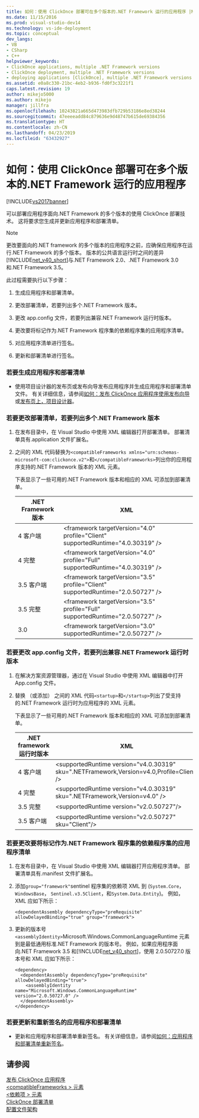 ```yaml
---
title: 如何：使用 ClickOnce 部署可在多个版本的.NET Framework 运行的应用程序 |Microsoft Docs
ms.date: 11/15/2016
ms.prod: visual-studio-dev14
ms.technology: vs-ide-deployment
ms.topic: conceptual
dev_langs:
- VB
- CSharp
- C++
helpviewer_keywords:
- ClickOnce applications, multiple .NET Framework versions
- ClickOnce deployment, multiple .NET Framework versions
- deploying applications [ClickOnce], multiple .NET Framework versions
ms.assetid: e0a8c330-21bc-4eb2-b936-fd0f3c3221f1
caps.latest.revision: 19
author: mikejo5000
ms.author: mikejo
manager: jillfra
ms.openlocfilehash: 10243821a665d473983dfb729b53186e8ed38244
ms.sourcegitcommit: 47eeeeadd84c879636e9d48747b615de69384356
ms.translationtype: HT
ms.contentlocale: zh-CN
ms.lasthandoff: 04/23/2019
ms.locfileid: "63432927"
---
```

# <a name="how-to-use-clickonce-to-deploy-applications-that-can-run-on-multiple-versions-of-the-net-framework"></a>如何：使用 ClickOnce 部署可在多个版本的.NET Framework 运行的应用程序
[!INCLUDE[vs2017banner](../includes/vs2017banner.md)]

可以部署应用程序面向.NET Framework 的多个版本的使用 ClickOnce 部署技术。 这将要求您生成并更新应用程序和部署清单。  
  
> [!NOTE]
> 更改要面向的.NET framework 的多个版本的应用程序之前，应确保应用程序在运行.NET Framework 的多个版本。 版本的公共语言运行时之间的差异[!INCLUDE[net_v40_short](../includes/net-v40-short-md.md)]与.NET Framework 2.0、.NET Framework 3.0 和.NET Framework 3.5。  
  
 此过程需要执行以下步骤：  
  
1. 生成应用程序和部署清单。  
  
2. 更改部署清单，若要列出多个.NET Framework 版本。  
  
3. 更改 app.config 文件，若要列出兼容.NET Framework 运行时版本。  
  
4. 更改要将标记作为.NET Framework 程序集的依赖程序集的应用程序清单。  
  
5. 对应用程序清单进行签名。  
  
6. 更新和部署清单进行签名。  
  
### <a name="to-generate-the-application-and-deployment-manifests"></a>若要生成应用程序和部署清单  
  
- 使用项目设计器的发布页或发布向导发布应用程序并生成应用程序和部署清单文件。 有关详细信息，请参阅[如何：发布 ClickOnce 应用程序使用发布向导](../deployment/how-to-publish-a-clickonce-application-using-the-publish-wizard.md)或[发布页上，项目设计器](../ide/reference/publish-page-project-designer.md)。  
  
### <a name="to-change-the-deployment-manifest-to-list-the-multiple-net-framework-versions"></a>若要更改部署清单，若要列出多个.NET Framework 版本  
  
1. 在发布目录中，在 Visual Studio 中使用 XML 编辑器打开部署清单。 部署清单具有.application 文件扩展名。  
  
2. 之间的 XML 代码替换为`<compatibleFrameworks xmlns="urn:schemas-microsoft-com:clickonce.v2">`和`</compatibleFrameworks>`列出你的应用程序支持的.NET Framework 版本的 XML 元素。  
  
     下表显示了一些可用的.NET Framework 版本和相应的 XML 可添加到部署清单。  
  
    |.NET Framework 版本|XML|  
    |----------------------------|---------|  
    |4 客户端|\<framework targetVersion="4.0" profile="Client" supportedRuntime="4.0.30319" />|  
    |4 完整|\<framework targetVersion="4.0" profile="Full" supportedRuntime="4.0.30319" />|  
    |3.5 客户端|\<framework targetVersion="3.5" profile="Client" supportedRuntime="2.0.50727" />|  
    |3.5 完整|\<framework targetVersion="3.5" profile="Full" supportedRuntime="2.0.50727" />|  
    |3.0|\<framework targetVersion="3.0" supportedRuntime="2.0.50727" />|  
  
### <a name="to-change-the-appconfig-file-to-list-the-compatible-net-framework-runtime-versions"></a>若要更改 app.config 文件，若要列出兼容.NET Framework 运行时版本  
  
1. 在解决方案资源管理器，通过在 Visual Studio 中使用 XML 编辑器中打开 App.config 文件。  
  
2. 替换 （或添加） 之间的 XML 代码`<startup>`和`</startup>`列出了受支持的.NET Framework 运行时为应用程序的 XML 元素。  
  
     下表显示了一些可用的.NET Framework 版本和相应的 XML 可添加到部署清单。  
  
    |.NET framework 运行时版本|XML|  
    |------------------------------------|---------|  
    |4 客户端|\<supportedRuntime version="v4.0.30319" sku=".NETFramework,Version=v4.0,Profile=Client" />|  
    |4 完整|\<supportedRuntime version="v4.0.30319" sku=".NETFramework,Version=v4.0" />|  
    |3.5 完整|\<supportedRuntime version="v2.0.50727"/>|  
    |3.5 客户端|\<supportedRuntime version="v2.0.50727" sku="Client"/>|  
  
### <a name="to-change-the-application-manifest-to-mark-dependent-assemblies-as-net-framework-assemblies"></a>若要更改要将标记作为.NET Framework 程序集的依赖程序集的应用程序清单  
  
1. 在发布目录中，在 Visual Studio 中使用 XML 编辑器打开应用程序清单。 部署清单具有.manifest 文件扩展名。  
  
2. 添加`group="framework"`sentinel 程序集的依赖项 XML 到 (`System.Core`， `WindowsBase`， `Sentinel.v3.5Client`，和`System.Data.Entity`)。 例如，XML 应如下所示：  
  
    ```  
    <dependentAssembly dependencyType="preRequisite" allowDelayedBinding="true" group="framework">  
    ```  
  
3. 更新的版本号`<assemblyIdentity>`Microsoft.Windows.CommonLanguageRuntime 元素到是最低通用标准.NET Framework 的版本号。 例如，如果应用程序面向.NET Framework 3.5 和[!INCLUDE[net_v40_short](../includes/net-v40-short-md.md)]，使用 2.0.50727.0 版本号和 XML 应如下所示：  
  
    ```  
    <dependency>  
      <dependentAssembly dependencyType="preRequisite" allowDelayedBinding="true">  
        <assemblyIdentity name="Microsoft.Windows.CommonLanguageRuntime" version="2.0.50727.0" />  
      </dependentAssembly>  
    </dependency>  
    ```  
  
### <a name="to-update-and-re-sign-the-application-and-deployment-manifests"></a>若要更新和重新签名的应用程序和部署清单  
  
- 更新和应用程序和部署清单重新签名。 有关详细信息，请参阅[如何：应用程序和部署清单重新签名](../deployment/how-to-re-sign-application-and-deployment-manifests.md)。  
  
## <a name="see-also"></a>请参阅  
 [发布 ClickOnce 应用程序](../deployment/publishing-clickonce-applications.md)   
 [\<compatibleFrameworks > 元素](../deployment/compatibleframeworks-element-clickonce-deployment.md)   
 [\<依赖项 > 元素](../deployment/dependency-element-clickonce-application.md)   
 [ClickOnce 部署清单](../deployment/clickonce-deployment-manifest.md)   
 [配置文件架构](http://msdn.microsoft.com/library/69003d39-dc8a-460c-a6be-e6d93e690b38)
